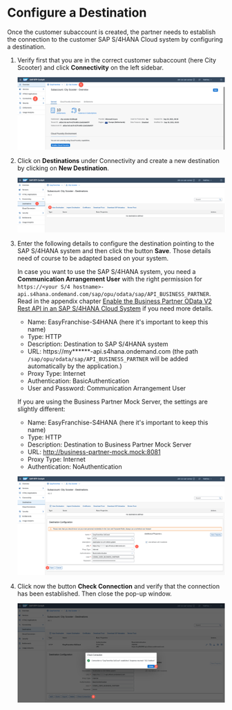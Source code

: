 # Configure a Destination

Once the customer subaccount is created, the partner needs to establish the connection to the customer SAP S/4HANA Cloud system by configuring a destination.

1. Verify first that you are in the correct customer subaccount (here City Scooter) and click **Connectivity** on the left sidebar.

   ![](images/go-to-connectivity.png)
2. Click on **Destinations** under Connectivity and create a new destination by clicking on **New Destination**.  

   ![](images/create-destination-01.png)
3. Enter the following details to configure the destination pointing to the SAP S/4HANA system and then click the button **Save**. Those details need of course to be adapted based on your system.

    In case you want to use the SAP S/4HANA system, you need a **Communication Arrangement User** with the right permission for  `https://<your S/4 hostname>-api.s4hana.ondemand.com/sap/opu/odata/sap/API_BUSINESS_PARTNER`. Read in the appendix chapter [Enable the Business Partner OData V2 Rest API in an SAP S/4HANA Cloud System](/documentation/appendix/enable-odata-of-s4hana/README.md) if you need more details. 
    * Name: EasyFranchise-S4HANA (here it's important to keep this name)
    * Type: HTTP
    * Description: Destination to SAP S/4HANA system
    * URL: https://my******-api.s4hana.ondemand.com (the path `/sap/opu/odata/sap/API_BUSINESS_PARTNER` will be added automatically by the application.)
    * Proxy Type: Internet
    * Authentication: BasicAuthentication
    * User and Password: Communication Arrangement User
    
   If you are using the Business Partner Mock Server, the settings are slightly different:
    * Name: EasyFranchise-S4HANA (here it's important to keep this name)
    * Type: HTTP
    * Description: Destination to Business Partner Mock Server
    * URL: http://business-partner-mock.mock:8081
    * Proxy Type: Internet
    * Authentication: NoAuthentication

   ![](images/create-destination-02.png)
    
4. Click now the button **Check Connection** and verify that the connection has been established. Then close the pop-up window.

   ![](images/create-destination-03.png)
